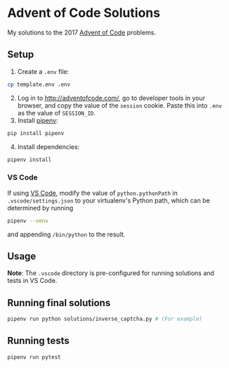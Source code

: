 # Advent of Code Solutions

My solutions to the 2017 [Advent of Code](http://adventofcode.com/) problems.

## Setup

1. Create a `.env` file:
  ```sh
  cp template.env .env
  ```
2. Log in to <http://adventofcode.com/>, go to developer tools in your browser, and copy the value of the `session` cookie. Paste this into `.env` as the value of `SESSION_ID`.
3. Install [pipenv](https://docs.pipenv.org/):
  ```sh
  pip install pipenv
  ```
4. Install dependencies:
  ```sh
  pipenv install
  ```

### VS Code

If using [VS Code](https://code.visualstudio.com/), modify the value of `python.pythonPath` in `.vscode/settings.json` to your virtualenv's Python path, which can be determined by running

```sh
pipenv --venv
```

and appending `/bin/python` to the result.

## Usage

**Note**: The `.vscode` directory is pre-configured for running solutions and tests in VS Code.

## Running final solutions

```sh
pipenv run python solutions/inverse_captcha.py # (For example)
```

## Running tests

```sh
pipenv run pytest
```
